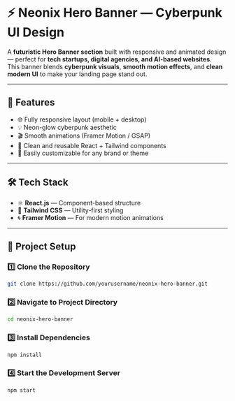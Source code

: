 # ⚡ Neonix Hero Banner — Cyberpunk UI Design

A **futuristic Hero Banner section** built with responsive and animated design — perfect for **tech startups, digital agencies, and AI-based websites**.  
This banner blends **cyberpunk visuals**, **smooth motion effects**, and **clean modern UI** to make your landing page stand out.

---

## 🚀 Features
- 🌐 Fully responsive layout (mobile + desktop)
- 💡 Neon-glow cyberpunk aesthetic
- 🎬 Smooth animations (Framer Motion / GSAP)
- 🧱 Clean and reusable React + Tailwind components
- 🎨 Easily customizable for any brand or theme

---

## 🛠️ Tech Stack
- ⚛️ **React.js** — Component-based structure  
- 🎨 **Tailwind CSS** — Utility-first styling  
- 🌀 **Framer Motion** — For modern motion animations  

---

## 📂 Project Setup

### 1️⃣ Clone the Repository
```bash
git clone https://github.com/yourusername/neonix-hero-banner.git
```
### 2️⃣ Navigate to Project Directory
```bash
cd neonix-hero-banner
```
### 3️⃣ Install Dependencies
```bash
npm install
```
### 4️⃣ Start the Development Server
```bash
npm start
```


